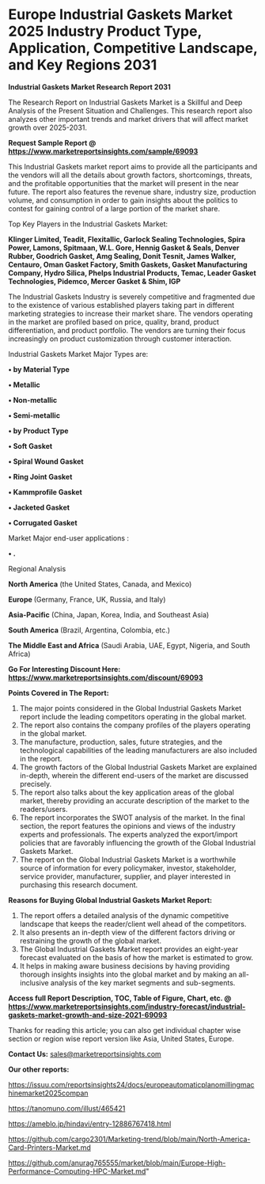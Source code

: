 # Europe Industrial Gaskets Market 2025 Industry Product Type, Application, Competitive Landscape, and Key Regions 2031

<strong>Industrial Gaskets Market Research Report 2031</strong>

The Research Report on Industrial Gaskets Market is a Skillful and Deep Analysis of the Present Situation and Challenges. This research report also analyzes other important trends and market drivers that will affect market growth over 2025-2031.

<strong>Request Sample Report @ <a href=https://www.marketreportsinsights.com/sample/69093>https://www.marketreportsinsights.com/sample/69093</a></strong>

This Industrial Gaskets market report aims to provide all the participants and the vendors will all the details about growth factors, shortcomings, threats, and the profitable opportunities that the market will present in the near future. The report also features the revenue share, industry size, production volume, and consumption in order to gain insights about the politics to contest for gaining control of a large portion of the market share.

Top Key Players in the Industrial Gaskets Market:

<strong>Klinger Limited, Teadit, Flexitallic, Garlock Sealing Technologies, Spira Power, Lamons, Spitmaan, W.L. Gore, Hennig Gasket & Seals, Denver Rubber, Goodrich Gasket, Amg Sealing, Donit Tesnit, James Walker, Centauro, Oman Gasket Factory, Smith Gaskets, Gasket Manufacturing Company, Hydro Silica, Phelps Industrial Products, Temac, Leader Gasket Technologies, Pidemco, Mercer Gasket & Shim, IGP</strong>

The Industrial Gaskets Industry is severely competitive and fragmented due to the existence of various established players taking part in different marketing strategies to increase their market share. The vendors operating in the market are profiled based on price, quality, brand, product differentiation, and product portfolio. The vendors are turning their focus increasingly on product customization through customer interaction.

Industrial Gaskets Market Major Types are:

<strong>• by Material Type

• Metallic

• Non-metallic

• Semi-metallic

• by Product Type

• Soft Gasket

• Spiral Wound Gasket

• Ring Joint Gasket

• Kammprofile Gasket

• Jacketed Gasket

• Corrugated Gasket</strong>

Market Major end-user applications :

<strong>• .</strong>

Regional Analysis

</u><strong><b>North America</b></strong> (the United States, Canada, and Mexico)

<strong><b>Europe </b></strong>(Germany, France, UK, Russia, and Italy)

<strong><b>Asia-Pacific</b></strong> (China, Japan, Korea, India, and Southeast Asia)

<strong><b>South America</b></strong> (Brazil, Argentina, Colombia, etc.)

<strong><b>The Middle East and Africa</b></strong> (Saudi Arabia, UAE, Egypt, Nigeria, and South Africa)

<strong>Go For Interesting Discount Here: <a href=https://www.marketreportsinsights.com/discount/69093>https://www.marketreportsinsights.com/discount/69093</a></strong>

<strong>Points Covered in The Report:</strong>
<ol>
  <li>The major points considered in the Global Industrial Gaskets Market report include the leading competitors operating in the global market.</li>
  <li>The report also contains the company profiles of the players operating in the global market.</li>
  <li>The manufacture, production, sales, future strategies, and the technological capabilities of the leading manufacturers are also included in the report.</li>
  <li>The growth factors of the Global Industrial Gaskets Market are explained in-depth, wherein the different end-users of the market are discussed precisely.</li>
  <li>The report also talks about the key application areas of the global market, thereby providing an accurate description of the market to the readers/users.</li>
  <li>The report incorporates the SWOT analysis of the market. In the final section, the report features the opinions and views of the industry experts and professionals. The experts analyzed the export/import policies that are favorably influencing the growth of the Global Industrial Gaskets Market.</li>
  <li>The report on the Global Industrial Gaskets Market is a worthwhile source of information for every policymaker, investor, stakeholder, service provider, manufacturer, supplier, and player interested in purchasing this research document.</li>
</ol>
<strong>Reasons for Buying Global Industrial Gaskets Market Report:</strong>

<ol>
  <li>The report offers a detailed analysis of the dynamic competitive landscape that keeps the reader/client well ahead of the competitors.</li>
  <li>It also presents an in-depth view of the different factors driving or restraining the growth of the global market.</li>
  <li>The Global Industrial Gaskets Market report provides an eight-year forecast evaluated on the basis of how the market is estimated to grow.</li>
  <li>It helps in making aware business decisions by having providing thorough insights insights into the global market and by making an all-inclusive analysis of the key market segments and sub-segments.</li>
</ol>
<strong>Access full Report Description, TOC, Table of Figure, Chart, etc. @ <a href=https://www.marketreportsinsights.com/industry-forecast/industrial-gaskets-market-growth-and-size-2021-69093>https://www.marketreportsinsights.com/industry-forecast/industrial-gaskets-market-growth-and-size-2021-69093</a></strong>


Thanks for reading this article; you can also get individual chapter wise section or region wise report version like Asia, United States, Europe.

<strong>Contact Us:</strong>
sales@marketreportsinsights.com

<strong>Our other reports:</strong>

<a href=https://issuu.com/reportsinsights24/docs/europeautomaticplanomillingmachinemarket2025compan>https://issuu.com/reportsinsights24/docs/europeautomaticplanomillingmachinemarket2025compan</a>

<a href=https://tanomuno.com/illust/465421>https://tanomuno.com/illust/465421</a>

<a href=https://ameblo.jp/hindavi/entry-12886767418.html>https://ameblo.jp/hindavi/entry-12886767418.html</a>

<a href=https://github.com/cargo2301/Marketing-trend/blob/main/North-America-Card-Printers-Market.md>https://github.com/cargo2301/Marketing-trend/blob/main/North-America-Card-Printers-Market.md</a>

<a href=https://github.com/anurag765555/market/blob/main/Europe-High-Performance-Computing-HPC-Market.md>https://github.com/anurag765555/market/blob/main/Europe-High-Performance-Computing-HPC-Market.md</a>"
